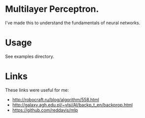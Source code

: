 # Multilayer Perceptron.

I've made this to understand the fundamentals of neural networks.

# Usage

See examples directory.

# Links

These links were useful for me:

- http://robocraft.ru/blog/algorithm/558.html
- http://galaxy.agh.edu.pl/~vlsi/AI/backp_t_en/backprop.html
- https://github.com/reddavis/mlp
